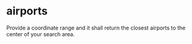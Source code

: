 # airports
Provide a coordinate range and it shall return the closest airports to the center of your search area. 
